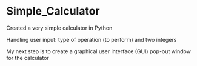 # Simple_Calculator
 Created a very simple calculator in Python
 
 Handling user input: type of operation (to perform) and two integers
 
 My next step is to create a graphical user interface (GUI) pop-out window for the calculator
